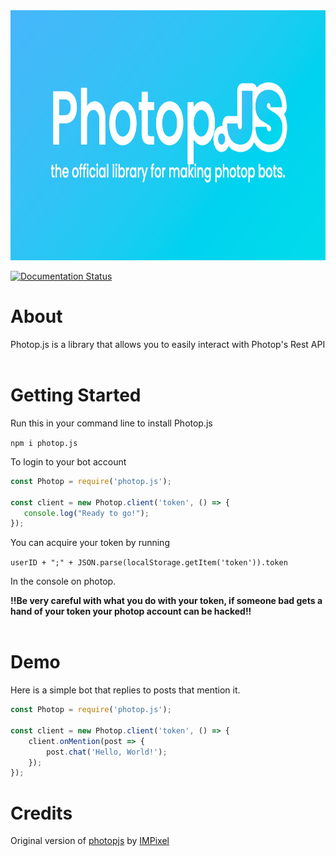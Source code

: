 <div allign="center">
    <img src="docs/images/banner.png" style="height: 400px;">
</div>

[![Documentation Status](https://readthedocs.org/projects/photopjs/badge/?version=latest)](https://photopjs.readthedocs.io/en/latest/?badge=latest)

# About
Photop.js is a library that allows you to easily interact with Photop's Rest API
<br><br>
# Getting Started

Run this in your command line to install Photop.js

`npm i photop.js`

To login to your bot account

```js
const Photop = require('photop.js');

const client = new Photop.client('token', () => {
   console.log("Ready to go!");
});
```

You can acquire your token by running

`userID + ";" + JSON.parse(localStorage.getItem('token')).token`

In the console on photop.

**!!Be very careful with what you do with your token, if someone bad gets a hand of your token your photop account can be hacked!!**
<br><br>
# Demo

Here is a simple bot that replies to posts that mention it.

```js
const Photop = require('photop.js');

const client = new Photop.client('token', () => {
    client.onMention(post => {
        post.chat('Hello, World!');
    });
});
```

# Credits

Original version of [photopjs](https://www.npmjs.com/package/photopjs) by [IMPixel](https://impixel.tech)
